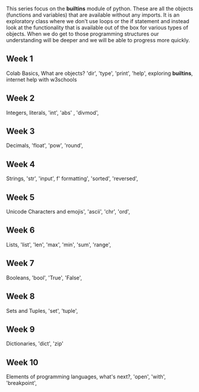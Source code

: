 This series focus on the __builtins__ module of python.  These are all the objects (functions and variables) that are available without any imports.  It is an exploratory class where we don't use loops or the if statement and instead look at the functionality that is available out of the box for various types of objects.  When we do get to those programming structures our understanding will be deeper and we will be able to progress more quickly.
## Week 1
Colab Basics, What are objects?  'dir', 'type', 'print', 'help', exploring __builtins__, internet help with w3schools
## Week 2 
Integers, literals,   'int', 'abs' , 'divmod',
## Week 3
Decimals, 'float', 'pow', 'round',
## Week 4
Strings,  'str', 'input', f' formatting',  'sorted', 'reversed',
## Week 5 
Unicode Characters and emojis', 'ascii', 'chr', 'ord',
## Week 6
Lists, 'list', 'len', 'max', 'min', 'sum', 'range',
## Week 7
Booleans, 'bool', 'True', 'False',
## Week 8
Sets and Tuples, 'set', 'tuple',
## Week 9
Dictionaries, 'dict',  'zip'
## Week 10
Elements of programming languages, what's next?, 'open', 'with', 'breakpoint',
